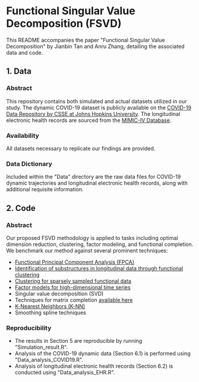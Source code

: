 # Functional Singular Value Decomposition (FSVD)

This README accompanies the paper "Functional Singular Value Decomposition" by Jianbin Tan and Anru Zhang, detailing the associated data and code.

## 1. Data
### Abstract

This repository contains both simulated and actual datasets utilized in our study. The dynamic COVID-19 dataset is publicly available on the [COVID-19 Data Repository by CSSE at Johns Hopkins University](https://github.com/CSSEGISandData/COVID-19). The longitudinal electronic health records are sourced from the [MIMIC-IV Database](https://physionet.org/content/mimiciv/3.0/).

### Availability
All datasets necessary to replicate our findings are provided.

### Data Dictionary
Included within the "Data" directory are the raw data files for COVID-19 dynamic trajectories and longitudinal electronic health records, along with additional requisite information.

## 2. Code
### Abstract
Our proposed FSVD methodology is applied to tasks including optimal dimension reduction, clustering, factor modeling, and functional completion. We benchmark our method against several prominent techniques:
- [Functional Principal Component Analysis (FPCA)](https://cran.r-project.org/web/packages/fdapace/)
- [Identification of substructures in longitudinal data through functional clustering](https://cran.r-project.org/web/packages/fdapace/)
- [Clustering for sparsely sampled functional data](https://www.tandfonline.com/doi/abs/10.1198/016214503000189)
- [Factor models for high-dimensional time series](https://cran.r-project.org/web/packages/HDTSA/index.html)
- Singular value decomposition (SVD)
- Techniques for matrix completion [available here](https://cran.r-project.org/web/packages/filling/index.html)
- [K-Nearest Neighbors (K-NN)](https://www.jmlr.org/papers/v18/17-073.html)
- Smoothing spline techniques

### Reproducibility
- The results in Section 5 are reproducible by running "Simulation_result.R".
- Analysis of the COVID-19 dynamic data (Section 6.1) is performed using "Data_analysis_COVID19.R".
- Analysis of longitudinal electronic health records (Section 6.2) is conducted using "Data_analysis_EHR.R".